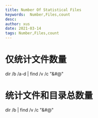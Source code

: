 ```yaml
---
title: Number Of Statistical Files
keywords:  Number,Files,count
desc: 
author: xus
date: 2021-03-14
tags: Number,Files,count
---
```


# 仅统计文件数量

dir /b /a-d | find /v /c "&#@" 

# 统计文件和目录总数量

dir /b | find /v /c "&#@" 